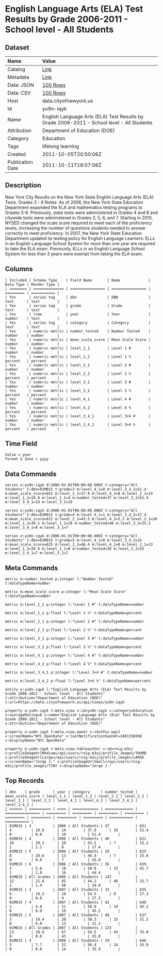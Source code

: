 # English Language Arts (ELA) Test Results by Grade 2006-2011 - School level - All Students

## Dataset

| Name | Value |
| :--- | :---- |
| Catalog | [Link](https://catalog.data.gov/dataset/english-language-arts-ela-test-results-by-grade-2006-2011-school-level-all-students-3b46b) |
| Metadata | [Link](https://data.cityofnewyork.us/api/views/yu9n-iqyk) |
| Data: JSON | [100 Rows](https://data.cityofnewyork.us/api/views/yu9n-iqyk/rows.json?max_rows=100) |
| Data: CSV | [100 Rows](https://data.cityofnewyork.us/api/views/yu9n-iqyk/rows.csv?max_rows=100) |
| Host | data.cityofnewyork.us |
| Id | yu9n-iqyk |
| Name | English Language Arts (ELA) Test Results by Grade 2006-2011 - School level - All Students |
| Attribution | Department of Education (DOE) |
| Category | Education |
| Tags | lifelong learning |
| Created | 2011-10-05T20:50:06Z |
| Publication Date | 2011-10-11T18:07:06Z |

## Description

New York City Results on the New York State English Language Arts (ELA) Tests, Grades 3 - 8
Notes:
As of 2006, the New York State Education Department expanded the ELA and mathematics testing programs to Grades 3-8. Previously, state tests were administered in Grades 4 and 8 and citywide tests were administered in Grades 3, 5, 6, and 7.
Starting in 2010, NYSED changed the scale score required to meet each of the proficiency levels, increasing the number of questions students needed to answer correctly to meet proficiency.
In 2007, the New York State Education Department updated its testing policy for English Language Learners: ELLs in an English Language School System for more than one year are required to take the ELA exam. Previously, ELLs in an English Language School System for less than 3 years were exempt from taking the ELA exam.

## Columns

```ls
| Included | Schema Type    | Field Name       | Name             | Data Type | Render Type |
| ======== | ============== | ================ | ================ | ========= | =========== |
| Yes      | series tag     | dbn              | DBN              | text      | text        |
| Yes      | series tag     | grade            | Grade            | text      | text        |
| Yes      | time           | year             | Year             | number    | text        |
| Yes      | series tag     | category         | Category         | text      | text        |
| Yes      | numeric metric | number_tested    | Number Tested    | number    | number      |
| Yes      | numeric metric | mean_scale_score | Mean Scale Score | number    | number      |
| Yes      | numeric metric | level_1_1        | Level 1 #        | number    | number      |
| Yes      | numeric metric | level_1_2        | Level 1 %        | percent   | percent     |
| Yes      | numeric metric | level_2_1        | Level 2 #        | number    | number      |
| Yes      | numeric metric | level_2_2        | Level 2 %        | percent   | percent     |
| Yes      | numeric metric | level_3_1        | Level 3 #        | number    | number      |
| Yes      | numeric metric | level_3_2        | Level 3 %        | percent   | percent     |
| Yes      | numeric metric | level_4_1        | Level 4 #        | number    | number      |
| Yes      | numeric metric | level_4_2        | Level 4 %        | percent   | percent     |
| Yes      | numeric metric | level_3_4_1      | Level 3+4 #      | number    | number      |
| Yes      | numeric metric | level_3_4_2      | Level 3+4 %      | percent   | percent     |
```

## Time Field

```ls
Value = year
Format & Zone = yyyy
```

## Data Commands

```ls
series e:yu9n-iqyk d:2006-01-01T00:00:00.000Z t:category="All Students" t:dbn=01M015 t:grade=3 m:level_4_1=0 m:level_3_4_2=51.4 m:mean_scale_score=651 m:level_2_2=37.8 m:level_4_2=0 m:level_2_1=14 m:level_1_2=10.8 m:level_1_1=4 m:number_tested=37 m:level_3_2=51.4 m:level_3_4_1=19 m:level_3_1=19

series e:yu9n-iqyk d:2006-01-01T00:00:00.000Z t:category="All Students" t:dbn=01M015 t:grade=4 m:level_4_1=1 m:level_3_4_2=17.4 m:mean_scale_score=621 m:level_2_2=43.5 m:level_4_2=2.2 m:level_2_1=20 m:level_1_2=39.1 m:level_1_1=18 m:number_tested=46 m:level_3_2=15.2 m:level_3_4_1=8 m:level_3_1=7

series e:yu9n-iqyk d:2006-01-01T00:00:00.000Z t:category="All Students" t:dbn=01M015 t:grade=5 m:level_4_1=0 m:level_3_4_2=25 m:mean_scale_score=625 m:level_2_2=46.4 m:level_4_2=0 m:level_2_1=13 m:level_1_2=28.6 m:level_1_1=8 m:number_tested=28 m:level_3_2=25 m:level_3_4_1=7 m:level_3_1=7
```

## Meta Commands

```ls
metric m:number_tested p:integer l:"Number Tested" t:dataTypeName=number

metric m:mean_scale_score p:integer l:"Mean Scale Score" t:dataTypeName=number

metric m:level_1_1 p:integer l:"Level 1 #" t:dataTypeName=number

metric m:level_1_2 p:float l:"Level 1 %" t:dataTypeName=percent

metric m:level_2_1 p:integer l:"Level 2 #" t:dataTypeName=number

metric m:level_2_2 p:float l:"Level 2 %" t:dataTypeName=percent

metric m:level_3_1 p:integer l:"Level 3 #" t:dataTypeName=number

metric m:level_3_2 p:float l:"Level 3 %" t:dataTypeName=percent

metric m:level_4_1 p:integer l:"Level 4 #" t:dataTypeName=number

metric m:level_4_2 p:float l:"Level 4 %" t:dataTypeName=percent

metric m:level_3_4_1 p:integer l:"Level 3+4 #" t:dataTypeName=number

metric m:level_3_4_2 p:float l:"Level 3+4 %" t:dataTypeName=percent

entity e:yu9n-iqyk l:"English Language Arts (ELA) Test Results by Grade 2006-2011 - School level - All Students" t:attribution="Department of Education (DOE)" t:url=https://data.cityofnewyork.us/api/views/yu9n-iqyk

property e:yu9n-iqyk t:meta.view v:id=yu9n-iqyk v:category=Education v:averageRating=0 v:name="English Language Arts (ELA) Test Results by Grade 2006-2011 - School level - All Students" v:attribution="Department of Education (DOE)"

property e:yu9n-iqyk t:meta.view.owner v:id=5fuc-pqz2 v:screenName="NYC OpenData" v:lastNotificationSeenAt=1491336998 v:displayName="NYC OpenData"

property e:yu9n-iqyk t:meta.view.tableauthor v:id=rnig-m3uj v:profileImageUrlMedium=/api/users/rnig-m3uj/profile_images/THUMB v:profileImageUrlLarge=/api/users/rnig-m3uj/profile_images/LARGE v:screenName="Jorge J." v:profileImageUrlSmall=/api/users/rnig-m3uj/profile_images/TINY v:displayName="Jorge J."
```

## Top Records

```ls
| dbn    | grade      | year | category     | number_tested | mean_scale_score | level_1_1 | level_1_2 | level_2_1 | level_2_2 | level_3_1 | level_3_2 | level_4_1 | level_4_2 | level_3_4_1 | level_3_4_2 | 
| ====== | ========== | ==== | ============ | ============= | ================ | ========= | ========= | ========= | ========= | ========= | ========= | ========= | ========= | =========== | =========== | 
| 01M015 | 3          | 2006 | All Students | 37            | 651              | 4         | 10.8      | 14        | 37.8      | 19        | 51.4      | 0         | 0.0       | 19          | 51.4        | 
| 01M015 | 4          | 2006 | All Students | 46            | 621              | 18        | 39.1      | 20        | 43.5      | 7         | 15.2      | 1         | 2.2       | 8           | 17.4        | 
| 01M015 | 5          | 2006 | All Students | 28            | 625              | 8         | 28.6      | 13        | 46.4      | 7         | 25.0      | 0         | 0.0       | 7           | 25.0        | 
| 01M015 | 6          | 2006 | All Students | 36            | 639              | 2         | 5.6       | 18        | 50.0      | 15        | 41.7      | 1         | 2.8       | 16          | 44.4        | 
| 01M015 | All Grades | 2006 | All Students | 147           |                  | 32        | 21.8      | 65        | 44.2      | 48        | 32.7      | 2         | 1.4       | 50          | 34.0        | 
| 01M015 | 3          | 2007 | All Students | 33            | 635              | 6         | 18.2      | 18        | 54.5      | 9         | 27.3      | 0         | 0.0       | 9           | 27.3        | 
| 01M015 | 4          | 2007 | All Students | 42            | 648              | 2         | 4.8       | 21        | 50.0      | 19        | 45.2      | 0         | 0.0       | 19          | 45.2        | 
| 01M015 | 5          | 2007 | All Students | 48            | 637              | 5         | 10.4      | 28        | 58.3      | 15        | 31.3      | 0         | 0.0       | 15          | 31.3        | 
| 01M015 | All Grades | 2007 | All Students | 123           |                  | 13        | 10.6      | 67        | 54.5      | 43        | 35.0      | 0         | 0.0       | 43          | 35.0        | 
| 01M015 | 3          | 2008 | All Students | 39            | 646              | 3         | 7.7       | 22        | 56.4      | 14        | 35.9      | 0         | 0.0       | 14          | 35.9        | 
```